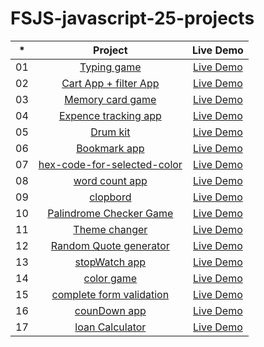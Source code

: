 # FSJS-javascript-25-projects





|  *  |            Project             | Live Demo |
| :-: | :----------------------------: | :-------: |
| 01  |     [Typing game](https://github.com/MangeshThakre/JAVASCRIPT-fsjs-25-projects/tree/master/typing%20game)     | [Live Demo](https://fsjs-typing-game.netlify.app)  |
| 02  |     [Cart App + filter App](https://github.com/MangeshThakre/fsjs-cart-App-filter-app)    | [Live Demo](https://fsjs-cart-app-and-filter-app.netlify.app)  |
| 03  |    [Memory card game](https://github.com/MangeshThakre/JAVASCRIPT-fsjs-25-projects/tree/master/info-memroy%20card%20game)     | [Live Demo](https://fsjs-memory-card-game.netlify.app)  |
| 04  |  [Expence tracking app](https://github.com/MangeshThakre/fsjs-expence-tracking-app)  | [Live Demo](https://fsjs-expence-tracking-app.netlify.app)  |
| 05  |  [Drum kit](https://github.com/MangeshThakre/JAVASCRIPT-fsjs-25-projects/tree/master/drum%20kit)  | [Live Demo](http://fsjs-drum-kit.netlify.app)  |
| 06  |  [Bookmark app](https://github.com/MangeshThakre/fsjs-bookMark-app)  | [Live Demo]()  |
| 07  |  [hex-code-for-selected-color](https://github.com/MangeshThakre/JAVASCRIPT-fsjs-25-projects/tree/master/Hex%20Code%20for%20Selected%20Colour)  | [Live Demo](https://hex-code-for-selected-color.netlify.app/)  |
| 08  |  [word count app](https://github.com/MangeshThakre/JAVASCRIPT-fsjs-25-projects/tree/master/Word%20Count%20App)  | [Live Demo](https://fsjs-word-count-app.netlify.app)  |
| 09  |  [clopbord](https://github.com/MangeshThakre/JAVASCRIPT-fsjs-25-projects/tree/master/Clipboard)  | [Live Demo](https://fsjs-clipboard.netlify.app)  |
| 10  |  [Palindrome Checker Game](https://github.com/MangeshThakre/JAVASCRIPT-fsjs-25-projects/tree/master/Palindrome%20Checker%20Game)  | [Live Demo](https://palinbrome-checker-game.netlify.app/)  |
| 11  |  [Theme changer](https://github.com/MangeshThakre/JAVASCRIPT-fsjs-25-projects/tree/master/Theme%20Changer)  | [Live Demo](https://fsjs-theme-changer.netlify.app)  |
| 12  |  [Random Quote generator](https://github.com/MangeshThakre/JAVASCRIPT-fsjs-25-projects/tree/master/Random%20Quote%20Generator)  | [Live Demo](https://fsjs-random-quote-generator.netlify.app)  |
| 13  |  [stopWatch app](https://github.com/MangeshThakre/JAVASCRIPT-fsjs-25-projects/tree/master/Stopwatch%20App)  | [Live Demo](https://fsjs-stopwatch.netlify.app)  |
| 14  |  [color game](https://github.com/MangeshThakre/JAVASCRIPT-fsjs-25-projects/tree/master/color%20game)  | [Live Demo](https://fsjs-color-game.netlify.app)  |
| 15  |  [complete form validation](https://github.com/MangeshThakre/JAVASCRIPT-fsjs-25-projects/tree/master/complete%20form%20validation)  | [Live Demo](https://fsjs-complete-form-validation.netlify.app)  |
| 16  |  [counDown app](https://github.com/MangeshThakre/JAVASCRIPT-fsjs-25-projects/tree/master/countdown%20app)  | [Live Demo](https://fsjs-countdown-app.netlify.app)  |
| 17  |  [loan Calculator]()  | [Live Demo](https://fsjs-loan-calculator.netlify.app)  |










